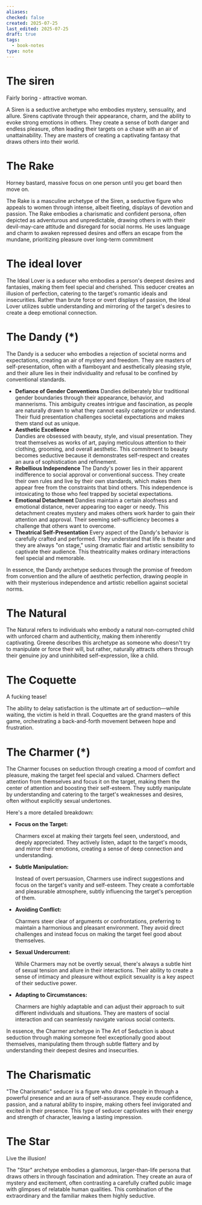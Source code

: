 ```yaml
---
aliases: 
checked: false
created: 2025-07-25
last_edited: 2025-07-25
draft: true
tags:
  - book-notes
type: note
---
```

# The siren

Fairly boring - attractive woman.

A Siren is a seductive archetype who embodies mystery, sensuality, and allure. Sirens captivate through their appearance, charm, and the ability to evoke strong emotions in others. They create a sense of both danger and endless pleasure, often leading their targets on a chase with an air of unattainability. They are masters of creating a captivating fantasy that draws others into their world.

# The Rake

Horney bastard, massive focus on one person until you get board then move on.

The Rake is a masculine archetype of the Siren, a seductive figure who appeals to women through intense, albeit fleeting, displays of devotion and passion. The Rake embodies a charismatic and confident persona, often depicted as adventurous and unpredictable, drawing others in with their devil-may-care attitude and disregard for social norms. He uses language and charm to awaken repressed desires and offers an escape from the mundane, prioritizing pleasure over long-term commitment

# The ideal lover

The Ideal Lover is a seducer who embodies a person's deepest desires and fantasies, making them feel special and cherished. This seducer creates an illusion of perfection, catering to the target's romantic ideals and insecurities. Rather than brute force or overt displays of passion, the Ideal Lover utilizes subtle understanding and mirroring of the target's desires to create a deep emotional connection.

# The Dandy (\*)

The Dandy is a seducer who embodies a rejection of societal norms and expectations, creating an air of mystery and freedom. They are masters of self-presentation, often with a flamboyant and aesthetically pleasing style, and their allure lies in their individuality and refusal to be confined by conventional standards.

- **Defiance of Gender Conventions**
	Dandies deliberately blur traditional gender boundaries through their appearance, behavior, and mannerisms. This ambiguity creates intrigue and fascination, as people are naturally drawn to what they cannot easily categorize or understand. Their fluid presentation challenges societal expectations and makes them stand out as unique.
- **Aesthetic Excellence**   
	Dandies are obsessed with beauty, style, and visual presentation. They treat themselves as works of art, paying meticulous attention to their clothing, grooming, and overall aesthetic. This commitment to beauty becomes seductive because it demonstrates self-respect and creates an aura of sophistication and refinement.
- **Rebellious Independence**
	The Dandy's power lies in their apparent indifference to social approval or conventional success. They create their own rules and live by their own standards, which makes them appear free from the constraints that bind others. This independence is intoxicating to those who feel trapped by societal expectations.
- **Emotional Detachment**
	Dandies maintain a certain aloofness and emotional distance, never appearing too eager or needy. This detachment creates mystery and makes others work harder to gain their attention and approval. Their seeming self-sufficiency becomes a challenge that others want to overcome.
- **Theatrical Self-Presentation**
	Every aspect of the Dandy's behavior is carefully crafted and performed. They understand that life is theater and they are always "on stage," using dramatic flair and artistic sensibility to captivate their audience. This theatricality makes ordinary interactions feel special and memorable.

In essence, the Dandy archetype seduces through the promise of freedom from convention and the allure of aesthetic perfection, drawing people in with their mysterious independence and artistic rebellion against societal norms.

# The Natural

The Natural refers to individuals who embody a natural non-corrupted child with unforced charm and authenticity, making them inherently captivating. Greene describes this archetype as someone who doesn't try to manipulate or force their will, but rather, naturally attracts others through their genuine joy and uninhibited self-expression, like a child.

# The Coquette

A fucking tease!

The ability to delay satisfaction is the ultimate art of seduction—while waiting, the victim is held in thrall. Coquettes are the grand masters of this game, orchestrating a back-and-forth movement between hope and frustration.

# The Charmer (\*)

The Charmer focuses on seduction through creating a mood of comfort and pleasure, making the target feel special and valued. Charmers deflect attention from themselves and focus it on the target, making them the center of attention and boosting their self-esteem. They subtly manipulate by understanding and catering to the target's weaknesses and desires, often without explicitly sexual undertones. 

Here's a more detailed breakdown:

- **Focus on the Target:**
    
    Charmers excel at making their targets feel seen, understood, and deeply appreciated. They actively listen, adapt to the target's moods, and mirror their emotions, creating a sense of deep connection and understanding. 
    
- **Subtle Manipulation:**
    
    Instead of overt persuasion, Charmers use indirect suggestions and focus on the target's vanity and self-esteem. They create a comfortable and pleasurable atmosphere, subtly influencing the target's perception of them. 
    
- **Avoiding Conflict:**
    
    Charmers steer clear of arguments or confrontations, preferring to maintain a harmonious and pleasant environment. They avoid direct challenges and instead focus on making the target feel good about themselves. 
    
- **Sexual Undercurrent:**
    
    While Charmers may not be overtly sexual, there's always a subtle hint of sexual tension and allure in their interactions. Their ability to create a sense of intimacy and pleasure without explicit sexuality is a key aspect of their seductive power. 
    
- **Adapting to Circumstances:**
    
    Charmers are highly adaptable and can adjust their approach to suit different individuals and situations. They are masters of social interaction and can seamlessly navigate various social contexts. 
    

In essence, the Charmer archetype in The Art of Seduction is about seduction through making someone feel exceptionally good about themselves, manipulating them through subtle flattery and by understanding their deepest desires and insecurities.

# The Charismatic

"The Charismatic" seducer is a figure who draws people in through a powerful presence and an aura of self-assurance. They exude confidence, passion, and a natural ability to inspire, making others feel invigorated and excited in their presence. This type of seducer captivates with their energy and strength of character, leaving a lasting impression.

# The Star

Live the illusion!

The "Star" archetype embodies a glamorous, larger-than-life persona that draws others in through fascination and admiration. They create an aura of mystery and excitement, often contrasting a carefully crafted public image with glimpses of relatable human qualities. This combination of the extraordinary and the familiar makes them highly seductive.